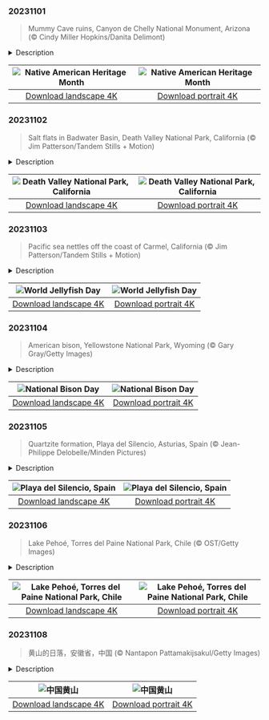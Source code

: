 

### 20231101

> Mummy Cave ruins, Canyon de Chelly National Monument, Arizona (© Cindy Miller Hopkins/Danita Delimont)

<details>
<summary>Description</summary>

> November is National Native American Heritage Month, a commemoration that invites us to delve into Native peoples' traditions, languages, and art forms. There are millions of Native Americans across the US, with hundreds of tribes and groups, each with their own culture. In Arizona, Canyon de Chelly National Monument preserves the ruins of Indigenous tribes that have lived here over the past 5,000 years, including Ancestral Puebloans, who built the ancient village in our homepage image, and the Navajo, who arrived here around 1700. Carved by the relentless forces of nature, the canyon is owned by the Navajo people who manage it in cooperation with the National Park Service. Some Navajo families still live here, keeping traditions alive in one of North America's longest continuously inhabited landscapes.
> 
> 
> 
> 

</details>

| ![Native American Heritage Month](https://cn.bing.com/th?id=OHR.MummyCaveRuins_EN-US0871963100_UHD.jpg&pid=hp&w=400&h=224&rs=1&c=4) | ![Native American Heritage Month](https://cn.bing.com/th?id=OHR.MummyCaveRuins_EN-US0871963100_1080x1920.jpg&pid=hp&w=155&h=315&rs=1&c=4) |
|:---------:|:---------:|
| [Download landscape 4K](https://cn.bing.com/th?id=OHR.MummyCaveRuins_EN-US0871963100_UHD.jpg) | [Download portrait 4K](https://cn.bing.com/th?id=OHR.MummyCaveRuins_EN-US0871963100_1080x1920.jpg) |

### 20231102

> Salt flats in Badwater Basin, Death Valley National Park, California (© Jim Patterson/Tandem Stills + Motion)

<details>
<summary>Description</summary>

> Stretching for miles below the desert sun, the salt flats of Badwater Basin shine in Death Valley National Park, California. This sweltering spot is the lowest point of elevation in North America, 282 feet below sea level. In this otherworldly landscape, the hardened mineral surface glistens like a mirror as the scorching heat dances upon it, creating rippling waves in the air. Composed of sodium chloride, borax, and other minerals, the flats' brittle crust conceals a treacherous mud layer beneath. For those who venture beyond the flats and up a mountainside, Dante's View reveals a panoramic view of Badwater Basin from a height of nearly 5,500 feet. With its surreal landscapes, Death Valley National Park serves up unique beauty in the harshest of conditions.
> 
> 
> 
> 

</details>

| ![Death Valley National Park, California](https://cn.bing.com/th?id=OHR.DeathValleySalt_EN-US1068737086_UHD.jpg&pid=hp&w=400&h=224&rs=1&c=4) | ![Death Valley National Park, California](https://cn.bing.com/th?id=OHR.DeathValleySalt_EN-US1068737086_1080x1920.jpg&pid=hp&w=155&h=315&rs=1&c=4) |
|:---------:|:---------:|
| [Download landscape 4K](https://cn.bing.com/th?id=OHR.DeathValleySalt_EN-US1068737086_UHD.jpg) | [Download portrait 4K](https://cn.bing.com/th?id=OHR.DeathValleySalt_EN-US1068737086_1080x1920.jpg) |

### 20231103

> Pacific sea nettles off the coast of Carmel, California (© Jim Patterson/Tandem Stills + Motion)

<details>
<summary>Description</summary>

> Drifting along our shores and into our calendar, it's World Jellyfish Day! Jellyfish can be found in all the world's oceans, in all shapes and sizes. There are about 2,000 species, all lacking hearts, bones, and brains. Pacific sea nettle jellyfish, seen here, have vibrant golden-brown coloring and long tentacles and inhabit the coastal waters of California and Oregon. Moon jellyfish are pale with short tentacles, and, in an appropriate twist, went into orbit aboard the space shuttle Columbia in 1991, to help scientists study their unique biology. Jellyfish play a vital role in the ocean's food chain, as the main food source for many animals, including sea turtles. Their numbers are impacted by climate change, marine pollution, and overfishing, and in turn have reverberating effects on sea life around them.
> 
> 
> 
> 

</details>

| ![World Jellyfish Day](https://cn.bing.com/th?id=OHR.SeaNettles_EN-US6654060294_UHD.jpg&pid=hp&w=400&h=224&rs=1&c=4) | ![World Jellyfish Day](https://cn.bing.com/th?id=OHR.SeaNettles_EN-US6654060294_1080x1920.jpg&pid=hp&w=155&h=315&rs=1&c=4) |
|:---------:|:---------:|
| [Download landscape 4K](https://cn.bing.com/th?id=OHR.SeaNettles_EN-US6654060294_UHD.jpg) | [Download portrait 4K](https://cn.bing.com/th?id=OHR.SeaNettles_EN-US6654060294_1080x1920.jpg) |

### 20231104

> American bison, Yellowstone National Park, Wyoming (© Gary Gray/Getty Images)

<details>
<summary>Description</summary>

> When temperatures plunge, the American bison couldn't care less. These burly mammals are ready for snow with their shaggy coats and massive bodies weighing up to 2,000 pounds. Our homepage bison are pictured in Yellowstone National Park in Wyoming, home to one of the largest and oldest herds in the country. Bison have roamed here since prehistoric times.
> 
> Wildlife conservationists, Native American tribes, and ranchers have campaigned to establish National Bison Day a federally recognized holiday on the first Saturday in November. In 2016, President Barack Obama signed a law making the American bison as the national mammal of the United States. The US has come a long way in the protection of this grand animal, which was on the verge of extinction just over a century ago. The establishment of the American Bison Society in 1905, of which President Theodore Roosevelt was a founder, helped spearhead conservation efforts and bring these giants back from the brink.
> 
> 

</details>

| ![National Bison Day](https://cn.bing.com/th?id=OHR.BisonSnow_EN-US6764351912_UHD.jpg&pid=hp&w=400&h=224&rs=1&c=4) | ![National Bison Day](https://cn.bing.com/th?id=OHR.BisonSnow_EN-US6764351912_1080x1920.jpg&pid=hp&w=155&h=315&rs=1&c=4) |
|:---------:|:---------:|
| [Download landscape 4K](https://cn.bing.com/th?id=OHR.BisonSnow_EN-US6764351912_UHD.jpg) | [Download portrait 4K](https://cn.bing.com/th?id=OHR.BisonSnow_EN-US6764351912_1080x1920.jpg) |

### 20231105

> Quartzite formation, Playa del Silencio, Asturias, Spain (© Jean-Philippe Delobelle/Minden Pictures)

<details>
<summary>Description</summary>

> Spain's Asturias region, known for its greenery, artistic legacy, and excellent food, has many hidden gems. Our homepage image shows Playa del Silencio, or Beach of Silence, a shell-shaped cove with a natural rock amphitheater. Far away from urban areas and noisy crowds, the beach enjoys a sense of isolation and solitude. Rugged cliffs surround golden sands perfect for soaking up its peaceful vibes, while nearby caves and water activities provide exciting adventures for those who crave them.
> 
> The rocky shoreline seen here is made of quartzite, formed over millions of years. This spectacular display was created when quartz grains gradually replaced the original rock while maintaining its texture. With their intricate patterns and colors, some of these rocks resemble ancient wood.
> 
> 

</details>

| ![Playa del Silencio, Spain](https://cn.bing.com/th?id=OHR.SilencioSpain_EN-US6874925537_UHD.jpg&pid=hp&w=400&h=224&rs=1&c=4) | ![Playa del Silencio, Spain](https://cn.bing.com/th?id=OHR.SilencioSpain_EN-US6874925537_1080x1920.jpg&pid=hp&w=155&h=315&rs=1&c=4) |
|:---------:|:---------:|
| [Download landscape 4K](https://cn.bing.com/th?id=OHR.SilencioSpain_EN-US6874925537_UHD.jpg) | [Download portrait 4K](https://cn.bing.com/th?id=OHR.SilencioSpain_EN-US6874925537_1080x1920.jpg) |

### 20231106

> Lake Pehoé, Torres del Paine National Park, Chile (© OST/Getty Images)

<details>
<summary>Description</summary>

> Turquoise waters surrounded by jagged peaks and lush forests—that's Lake Pehoé for you. Nestled in Torres del Paine National Park, Chile, this glacial lake reflects the towering peaks of the Cuernos del Paine, pictured here bathed in the sun's rays. The lake gets its color from finely ground rock particles and minerals, known as glacial flour, suspended in the water. The word 'paine,' pronounced pie-neh, in the park’s name is believed to have its roots in a Tehuelche word meaning 'blue' while 'torres' means towers. The park is named after three striking granite peaks that reach up to 8,200 feet above sea level but boasts many other spectacular mountains. At 700 square miles, Torres del Paine is a UNESCO Biosphere Reserve with a huge amount to offer visitors, from hiking and kayaking to stargazing. So, pack your sense of adventure and head south to beat the blues.
> 
> 
> 
> 

</details>

| ![Lake Pehoé, Torres del Paine National Park, Chile](https://cn.bing.com/th?id=OHR.LagoPehoe_EN-US6983781896_UHD.jpg&pid=hp&w=400&h=224&rs=1&c=4) | ![Lake Pehoé, Torres del Paine National Park, Chile](https://cn.bing.com/th?id=OHR.LagoPehoe_EN-US6983781896_1080x1920.jpg&pid=hp&w=155&h=315&rs=1&c=4) |
|:---------:|:---------:|
| [Download landscape 4K](https://cn.bing.com/th?id=OHR.LagoPehoe_EN-US6983781896_UHD.jpg) | [Download portrait 4K](https://cn.bing.com/th?id=OHR.LagoPehoe_EN-US6983781896_1080x1920.jpg) |

### 20231108

> 黄山的日落，安徽省，中国 (© Nantapon Pattamakijsakul/Getty Images)

<details>
<summary>Description</summary>

> 立冬是中国二十四节气中的第十九个节气。 这也是冬天的开始。在南方，初冬时节一般都不是很冷。随着时间的推移，冬至后冷空气频繁南下，气温逐渐下降。入冬后，北方大部分地区将出现雨雪降温天气。华北部分地区此时常下初雪。
> 
> 今天给大家带来的是冬天的黄山。雪后的黄山银装素裹，美丽极了。游客可以欣赏到“玉宇琼塔”、“水晶宫”等美景，这是其他季节难以想象的。此外，黄山的温泉也非常有名，游客可以在这里享受温暖的温泉浴，在寒冷的冬天放松身心。
> 
> 

</details>

| ![中国黄山](https://cn.bing.com/th?id=OHR.LiDong2023_ZH-CN7689731997_UHD.jpg&pid=hp&w=400&h=224&rs=1&c=4) | ![中国黄山](https://cn.bing.com/th?id=OHR.LiDong2023_ZH-CN7689731997_1080x1920.jpg&pid=hp&w=155&h=315&rs=1&c=4) |
|:---------:|:---------:|
| [Download landscape 4K](https://cn.bing.com/th?id=OHR.LiDong2023_ZH-CN7689731997_UHD.jpg) | [Download portrait 4K](https://cn.bing.com/th?id=OHR.LiDong2023_ZH-CN7689731997_1080x1920.jpg) |